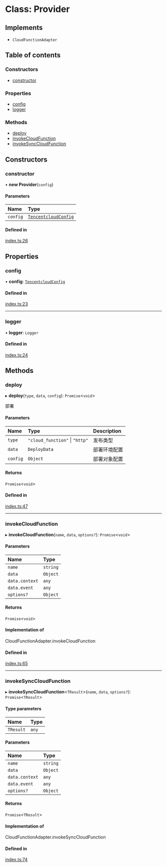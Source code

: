# Class: Provider

## Implements

- `CloudFunctionAdapter`

## Table of contents

### Constructors

- [constructor](Provider.md#constructor)

### Properties

- [config](Provider.md#config)
- [logger](Provider.md#logger)

### Methods

- [deploy](Provider.md#deploy)
- [invokeCloudFunction](Provider.md#invokecloudfunction)
- [invokeSyncCloudFunction](Provider.md#invokesynccloudfunction)

## Constructors

### constructor

• **new Provider**(`config`)

#### Parameters

| Name | Type |
| :------ | :------ |
| `config` | [`TencentcloudConfig`](../modules.md#tencentcloudconfig) |

#### Defined in

[index.ts:26](https://github.com/faasjs/faasjs/blob/1705fd2/packages/tencentcloud/src/index.ts#L26)

## Properties

### config

• **config**: [`TencentcloudConfig`](../modules.md#tencentcloudconfig)

#### Defined in

[index.ts:23](https://github.com/faasjs/faasjs/blob/1705fd2/packages/tencentcloud/src/index.ts#L23)

___

### logger

• **logger**: `Logger`

#### Defined in

[index.ts:24](https://github.com/faasjs/faasjs/blob/1705fd2/packages/tencentcloud/src/index.ts#L24)

## Methods

### deploy

▸ **deploy**(`type`, `data`, `config`): `Promise`<`void`\>

部署

#### Parameters

| Name | Type | Description |
| :------ | :------ | :------ |
| `type` | ``"cloud_function"`` \| ``"http"`` | 发布类型 |
| `data` | `DeployData` | 部署环境配置 |
| `config` | `Object` | 部署对象配置 |

#### Returns

`Promise`<`void`\>

#### Defined in

[index.ts:47](https://github.com/faasjs/faasjs/blob/1705fd2/packages/tencentcloud/src/index.ts#L47)

___

### invokeCloudFunction

▸ **invokeCloudFunction**(`name`, `data`, `options?`): `Promise`<`void`\>

#### Parameters

| Name | Type |
| :------ | :------ |
| `name` | `string` |
| `data` | `Object` |
| `data.context` | `any` |
| `data.event` | `any` |
| `options?` | `Object` |

#### Returns

`Promise`<`void`\>

#### Implementation of

CloudFunctionAdapter.invokeCloudFunction

#### Defined in

[index.ts:65](https://github.com/faasjs/faasjs/blob/1705fd2/packages/tencentcloud/src/index.ts#L65)

___

### invokeSyncCloudFunction

▸ **invokeSyncCloudFunction**<`TResult`\>(`name`, `data`, `options?`): `Promise`<`TResult`\>

#### Type parameters

| Name | Type |
| :------ | :------ |
| `TResult` | `any` |

#### Parameters

| Name | Type |
| :------ | :------ |
| `name` | `string` |
| `data` | `Object` |
| `data.context` | `any` |
| `data.event` | `any` |
| `options?` | `Object` |

#### Returns

`Promise`<`TResult`\>

#### Implementation of

CloudFunctionAdapter.invokeSyncCloudFunction

#### Defined in

[index.ts:74](https://github.com/faasjs/faasjs/blob/1705fd2/packages/tencentcloud/src/index.ts#L74)
